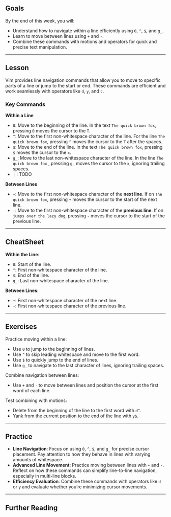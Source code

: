 ## Goals

By the end of this week, you will:

- Understand how to navigate within a line efficiently using `0`, `^`, `$`, and `g_`.
- Learn to move between lines using `+` and `-`.
- Combine these commands with motions and operators for quick and precise text manipulation.

---

## Lesson

Vim provides line navigation commands that allow you to move to specific parts of a line or jump to the start or end. These commands are efficient and work seamlessly with operators like `d`, `y`, and `c`.

### Key Commands

**Within a Line**

- `0`: Move to the beginning of the line.
	In the text `The quick brown fox`, pressing `0` moves the cursor to the `T`.
- `^`: Move to the first non-whitespace character of the line.
	For the line `The quick brown fox`, pressing `^` moves the cursor to the `T` after the spaces.
- `$`: Move to the end of the line.
	In the text `The quick brown fox`, pressing `$` moves the cursor to the `x`.
- `g_`: Move to the last non-whitespace character of the line.
	In the line `The quick brown fox` , pressing `g_` moves the cursor to the `x`, ignoring trailing spaces.
- `|` : TODO
	
**Between Lines**

- `+`: Move to the first non-whitespace character of the **next line**.
	If on `The quick brown fox`, pressing `+` moves the cursor to the start of the next line.
- `-`: Move to the first non-whitespace character of the **previous line**.
	If on `jumps over the lazy dog`, pressing `-` moves the cursor to the start of the previous line.

---

## CheatSheet

**Within the Line**:

- `0`: Start of the line.
- `^`: First non-whitespace character of the line.
- `$`: End of the line.
- `g_`: Last non-whitespace character of the line.

**Between Lines**:

- `+`: First non-whitespace character of the next line.
- `-`: First non-whitespace character of the previous line.

---

## Exercises

Practice moving within a line:

- Use `0` to jump to the beginning of lines.
- Use `^` to skip leading whitespace and move to the first word.
- Use `$` to quickly jump to the end of lines.
- Use `g_` to navigate to the last character of lines, ignoring trailing spaces.

Combine navigation between lines:
    
- Use `+` and `-` to move between lines and position the cursor at the first word of each line.

Test combining with motions:
    
- Delete from the beginning of the line to the first word with `d^`.
- Yank from the current position to the end of the line with `y$`.

---

## Practice

- **Line Navigation**: Focus on using `0`, `^`, `$`, and `g_` for precise cursor placement. Pay attention to how they behave in lines with varying amounts of whitespace.
- **Advanced Line Movement**: Practice moving between lines with `+` and `-`. Reflect on how these commands can simplify line-to-line navigation, especially in multi-line blocks.
- **Efficiency Evaluation**: Combine these commands with operators like `d` or `y` and evaluate whether you’re minimizing cursor movements.

---

## Further Reading